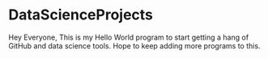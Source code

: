 # DataScienceProjects

Hey Everyone, 
This is my Hello World program to start getting a hang of GitHub and data science tools. Hope to keep adding more programs to this.

